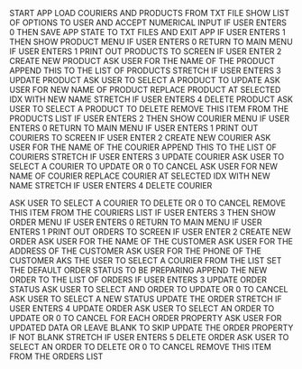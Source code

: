 START APP
LOAD COURIERS AND PRODUCTS FROM TXT FILE
SHOW LIST OF OPTIONS TO USER AND ACCEPT NUMERICAL INPUT
IF USER ENTERS 0 THEN SAVE APP STATE TO TXT FILES AND EXIT APP
IF USER ENTERS 1 THEN SHOW PRODUCT MENU
IF USER ENTERS 0 RETURN TO MAIN MENU
IF USER ENTERS 1 PRINT OUT PRODUCTS TO SCREEN
IF USER ENTER 2 CREATE NEW PRODUCT
ASK USER FOR THE NAME OF THE PRODUCT
APPEND THIS TO THE LIST OF PRODUCTS
STRETCH IF USER ENTERS 3 UPDATE PRODUCT
ASK USER TO SELECT A PRODUCT TO UPDATE
ASK USER FOR NEW NAME OF PRODUCT
REPLACE PRODUCT AT SELECTED IDX WITH NEW NAME
STRETCH IF USER ENTERS 4 DELETE PRODUCT
ASK USER TO SELECT A PRODUCT TO DELETE
REMOVE THIS ITEM FROM THE PRODUCTS LIST
IF USER ENTERS 2 THEN SHOW COURIER MENU
IF USER ENTERS 0 RETURN TO MAIN MENU
IF USER ENTERS 1 PRINT OUT COURIERS TO SCREEN
IF USER ENTER 2 CREATE NEW COURIER
ASK USER FOR THE NAME OF THE COURIER
APPEND THIS TO THE LIST OF COURIERS
STRETCH IF USER ENTERS 3 UPDATE COURIER
ASK USER TO SELECT A COURIER TO UPDATE OR 0 TO CANCEL
ASK USER FOR NEW NAME OF COURIER
REPLACE COURIER AT SELECTED IDX WITH NEW NAME
STRETCH IF USER ENTERS 4 DELETE COURIER

ASK USER TO SELECT A COURIER TO DELETE OR 0 TO CANCEL
REMOVE THIS ITEM FROM THE COURIERS LIST
IF USER ENTERS 3 THEN SHOW ORDER MENU
IF USER ENTERS 0 RETURN TO MAIN MENU
IF USER ENTERS 1 PRINT OUT ORDERS TO SCREEN
IF USER ENTER 2 CREATE NEW ORDER
ASK USER FOR THE NAME OF THE CUSTOMER
ASK USER FOR THE ADDRESS OF THE CUSTOMER
ASK USER FOR THE PHONE OF THE CUSTOMER
AKS THE USER TO SELECT A COURIER FROM THE LIST
SET THE DEFAULT ORDER STATUS TO BE PREPARING
APPEND THE NEW ORDER TO THE LIST OF ORDERS
IF USER ENTERS 3 UPDATE ORDER STATUS
ASK USER TO SELECT AND ORDER TO UPDATE OR 0 TO CANCEL
ASK USER TO SELECT A NEW STATUS
UPDATE THE ORDER
STRETCH IF USER ENTERS 4 UPDATE ORDER
ASK USER TO SELECT AN ORDER TO UPDATE OR 0 TO CANCEL
FOR EACH ORDER PROPERTY
ASK USER FOR UPDATED DATA OR LEAVE BLANK TO SKIP
UPDATE THE ORDER PROPERTY IF NOT BLANK
STRETCH IF USER ENTERS 5 DELETE ORDER
ASK USER TO SELECT AN ORDER TO DELETE OR 0 TO CANCEL
REMOVE THIS ITEM FROM THE ORDERS LIST
